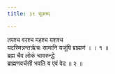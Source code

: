 ```yaml
---
title: ३९ सूक्तम्

---
```

तपश्च वरश्च महश्च यशश्च  
यदस्मिन्नन्तर्ऋचः सामानि यजूंषि ब्राह्मणं । । १ ॥  
ब्रह्म चैव लोकं चावरुन्द्धे  
ब्राह्मणवर्चसी भवति य एवं वेद ॥ २ ॥  